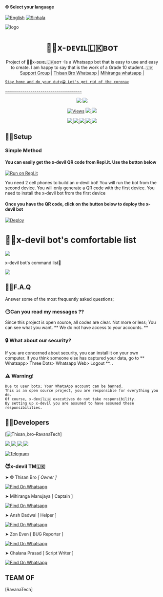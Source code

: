 #### © Select your language
  [![English](https://img.shields.io/badge/Select-English-red.svg)](https://github.com/Thisan01/x-devil-2.0/blob/main/README.md)
  [![Sinhala](https://img.shields.io/badge/Select-Sinhala-green.svg)](https://github.com/Thisan01/x-devil-2.0/blob/main/README-Sl.md)

![logo](https://telegra.ph/file/751bab3a465bbe2500948.jpg)
<h1 align="center"><b> 👨‍💻x-ᴅᴇᴠɪʟ🇱🇰ʙᴏᴛ </b></h1>


<p align="center">
    Project of  👨‍💻x-ᴅᴇᴠɪʟ🇱🇰ʙᴏᴛ -Is a Whatsapp bot that is easy to use and easy to create. I am happy to say that is the work of a Grade 10 student..🇱🇰 
        <a href="https://chat.whatsapp.com/IfrEWJ30nUd3Cbi3uIvtIb">Support Group</a> |
        <a href="https://Wa.me/+94 74 032 5068">Thisan Bro Whatsapp </a> |
        <a href="https://Wa.me/+94 766816809"> Mihiranga whatsapp |
        
    Stay home and do your duty😀 Let's get rid of the corona✊
</p>
---------------------------------------
<p align="center">
  <a href="https://github.com/Thisan01/x-devil-2.0">
    <img src="https://img.shields.io/docker/pulls/fusuf/whatsasena?style=flat-square"/></a>
  
  </a>
  <a href="https://github.com/Thisan01/x-devil-2.0">
    <img src="https://img.shields.io/docker/image-size/fusuf/whatsasena?style=flat-square">
    
  </a>
</p>

<p align="center">
  <a href="https://github.com/Thisan01/x-devil-2.0">
    <img src="https://hits.seeyoufarm.com/api/count/incr/badge.svg?url=https%3A%2F%2Fgithub.com%2FThisan01%2Fx-devil-2.0&count_bg=%2379C83D&title_bg=%23555555&icon=gitpod.svg&icon_color=%23E7E7E7&title=Views&edge_flat=false" alt="Views"/></a>
  
  </a>
  <a href="https://github.com/Thisan01/x-devil-2.0/fork">
    <img src="https://img.shields.io/github/forks/Thisan01/x-devil-2.0?label=Fork&style=social">
    
  </a>
  <a href="https://github.com/Thisan01/x-devil-2.0/stargazers">
    <img src="https://img.shields.io/github/stars/Thisan01/x-devil-2.0?style=social">
  </a>
</p>

<p align="center">
  <a href="https://github.com/Thisan01/x-devil-2.0">
    <img src="https://img.shields.io/github/repo-size/phaticusthiccy/WhatsAsenaDuplicated?color=purple&label=Repo%20Boyutu&style=plastic">

  </a>
  <a href="https://github.com/phaticusthiccy/WhatsAsenaDuplicated/blob/master/LICENSE">
    <img src="https://img.shields.io/github/license/phaticusthiccy/WhatsAsenaDuplicated?color=purple&label=License&style=plastic">

  </a>
  <a href="https://github.com/phaticusthiccy/WhatsAsenaDuplicated">
    <img src="https://img.shields.io/github/languages/top/phaticusthiccy/WhatsAsenaDuplicated?color=purple&label=Javascript&style=plastic">

  </a>
  <a href="https://github.com/phaticusthiccy">
    <img src="https://img.shields.io/static/v1?label=Author&message=devil%20X&color=purple&style=plastic">

  </a>
  <a href="https://wa.me/+94 74 032 5068">
    <img src="https://img.shields.io/badge/Contact%20Me%20On%20Whatsapp-Ravanatech%20AX%20-purple&style=plastic">

  </a>
</p>

## 👨‍🔧Setup 

### Simple Method

#### You can easily get the x-devil QR code from Repl.it. Use the button below
[![Run on Repl.it](https://repl.it/badge/github/quiec/whatsasena)](https://replit.com/@Thisan01/DevilWA-XQR-1?v=1)

You need 2 cell phones to build an x-devil bot!
You will run the bot from the second device.
You will only generate a QR code with the first device.
You need to install the x-devil bot from the first device

#### Once you have the QR code, click on the button below to deploy the x-devil bot
[![Deploy](https://www.herokucdn.com/deploy/button.svg)](https://heroku.com/deploy?template=https://github.com/Thisan01/x-devil-2.0)


# 👨‍💻x-devil bot's comfortable list

<a href="https://gist.github.com/Thisan01/bad9de1bfc8143c7ba272adb75984c53">
    <img src="https://img.shields.io/badge/Click%20here-purple&style=plastic">
  
  </a>

 x-devil bot's command list🤖

<a href="https://gist.github.com/Thisan01/fa204eb01573f71391686a0a664fc8d2">
    <img src="https://img.shields.io/badge/Click%20here-purple&style=plastic">

  </a>

## 👨‍💻F.A.Q
Answer some of the most frequently asked questions;

### 😶Can you read my messages ??
Since this project is open source, all codes are clear. Not more or less; You can see what you want. ** We do not have access to your accounts. **

### 🔒 What about our security?
If you are concerned about security, you can install it on your own computer. If you think someone else has captured your data, go to ** Whatsapp> Three Dots> Whatsapp Web> Logout **.  .

### ⚠️ Warning! 
```
Due to user bots; Your WhatsApp account can be banned.
This is an open source project, you are responsible for everything you do.
Of course, x-devil🇱🇰 executives do not take responsibility.
By setting up x-devil you are assumed to have assumed these responsibilities.
```

## 👨‍🔧Developers

[![Thisan_bro-RavanaTech](https://github.com/Thisan01.png?size=100)]

<a href="https://Wa.me/+94 74 032 5068">
    <img src="https://img.shields.io/badge/FindOn%20whatsapp-purple&style=plastic">
  
  </a>

<a href="https://Wa.me/+94766816809">
    <img src="https://img.shields.io/badge/FindOn%20Whatsapp-purple&style=plastic">
  
  </a>

<a href="https://Wa.me/+1 (501) 289-4376">
    <img src="https://img.shields.io/badge/FindOn%20Whatsapp-purple&style=plastic">
  
  </a>

<a href="https://Wa.me/+94 76 309 5029">
    <img src="https://img.shields.io/badge/FindOn%20Whatsapp-purple&style=plastic">
  
  </a>

[![Telegram](https://img.shields.io/badge/FindOn-Telegram-green.svg)](https://t.me/@Thisan01)
  
### 😈x-devil TM🇱🇰

➤ © Thisan Bro *[ Owner ]*

[![Find On Whatsapp ](https://img.shields.io/badge/Findon-whatsapp-red.svg)](https://Wa.me/+94740325068)


➤ Mihiranga Manujaya  [ Captain  ]

[![Find On Whatsapp ](https://img.shields.io/badge/Findon-Telegram-blue.svg)](https://Wa.me/t.me/+94766816809)

➤ Ansh Dadwal     [ Helper ]

[![Find On Whatsapp ](https://img.shields.io/badge/Findon-whatsapp-blue.svg)](https://Wa.me/+918556801792)

➤ Zon Even   [  BUG Reporter  ]

[![Find On Whatsapp ](https://img.shields.io/badge/Findon-whatsapp-blue.svg)](https://Wa.me/+1(501)289-4376)

➤ Chalana Prasad  [ Script Writer ]

[![Find On Whatsapp ](https://img.shields.io/badge/Findon-whatsapp-blue.svg)](https://Wa.me/+94763095029)
 

## TEAM OF
[RavanaTech]
